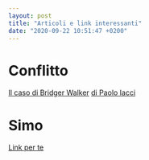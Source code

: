 ```yaml
---
layout: post
title: "Articoli e link interessanti"
date: "2020-09-22 10:51:47 +0200"
---
```


# Conflitto
[Il caso di Bridger Walker](https://www.aidp.it/hronline/2020/9/18/il-caso-di-bridger-walker.php) [di Paolo Iacci](http://www.paoloiacci.it/)

# Simo
[Link per te](https://wetransfer.com/downloads/ac1dbb6f706b4fae6b09461d830c01e520210817090224/616c40f6c219f469d45bf5cc36ea1eeb20210817090257/808a2b)
